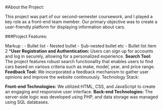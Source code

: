 #About the Project:


This project was part of our second-semester coursework, and I played a key role as a front-end team member. Our primary objective was to create a user-friendly platform for displaying information about cars.

###Project Features:


 Markup : - Bullet list
              - Nested bullet
                  - Sub-nested bullet etc
          - Bullet list item 2 
*<strong>User Registration and Authentication:</strong> Users can sign up for accounts and log in securely, allowing for a personalized experience.
<strong>Search Tool:</strong> The project features robust search functionality that enables users to find cars based on various criteria such as make, model, year, and price range.
<strong>Feedback Tool:</strong> We incorporated a feedback mechanism to gather user opinions and improve the website continuously.
Technology Stack:

<strong>Front-end Technologies:</strong> We utilized HTML, CSS, and JavaScript to create an engaging and responsive user interface.
<strong>Back-end Technologies:</strong> The server-side logic was developed using PHP, and data storage was managed using SQL databases.
